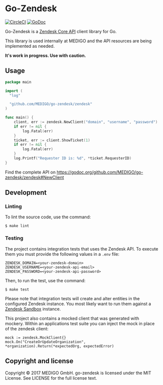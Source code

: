 # Go-Zendesk

[![CircleCI](https://circleci.com/gh/MEDIGO/go-zendesk.svg?style=shield)](https://circleci.com/gh/MEDIGO/go-zendesk)
[![GoDoc](http://godoc.org/github.com/MEDIGO/go-zendesk/zendesk?status.png)](http://godoc.org/github.com/MEDIGO/go-zendesk/zendesk)

Go-Zendesk is a [Zendesk Core API](https://developer.zendesk.com/rest_api/docs/core/introduction) client library for Go.

This library is used internally at MEDIGO and the API resources are being implemented as needed.

**It's work in progress. Use with caution.**

## Usage

```go
package main

import (
  "log"

  "github.com/MEDIGO/go-zendesk/zendesk"
)

func main() {
    client, err := zendesk.NewClient("domain", "username", "password")
    if err != nil {
        log.Fatal(err)
    }
    ticket, err := client.ShowTicket(1)
    if err != nil {
        log.Fatal(err)
    }
    log.Printf("Requester ID is: %d", *ticket.RequesterID)
}
```

Find the complete API on https://godoc.org/github.com/MEDIGO/go-zendesk/zendesk#NewClient


## Development

### Linting

To lint the source code, use the command:

```
$ make lint
```

### Testing

The project contains integration tests that uses the Zendesk API. To execute them you must provide the following values in a `.env` file:

```
ZENDESK_DOMAIN=<your-zendesk-domain>
ZENDESK_USERNAME=<your-zendesk-api-email>
ZENDESK_PASSWORD=<your-zendesk-api-password>
```

Then, to run the test, use the command:

```
$ make test
```

Please note that integration tests will create and alter entities in the configured Zendesk instance.
You most likely want to run them against a [Zendesk Sandbox](https://support.zendesk.com/hc/en-us/articles/203661826-Testing-changes-in-your-sandbox-Enterprise-) instance.

This project also contains a mocked client that was generated with mockery. Within an applications test suite you can inject the mock in place of the zendesk client:

```
mock := zendesk.MockClient{}
mock.On("CreateOrUpdateOrganization", *organization).Return(*expectedOrg, expectedError)
```

## Copyright and license

Copyright © 2017 MEDIGO GmbH. go-zendesk is licensed under the MIT License. See LICENSE for the full license text.
